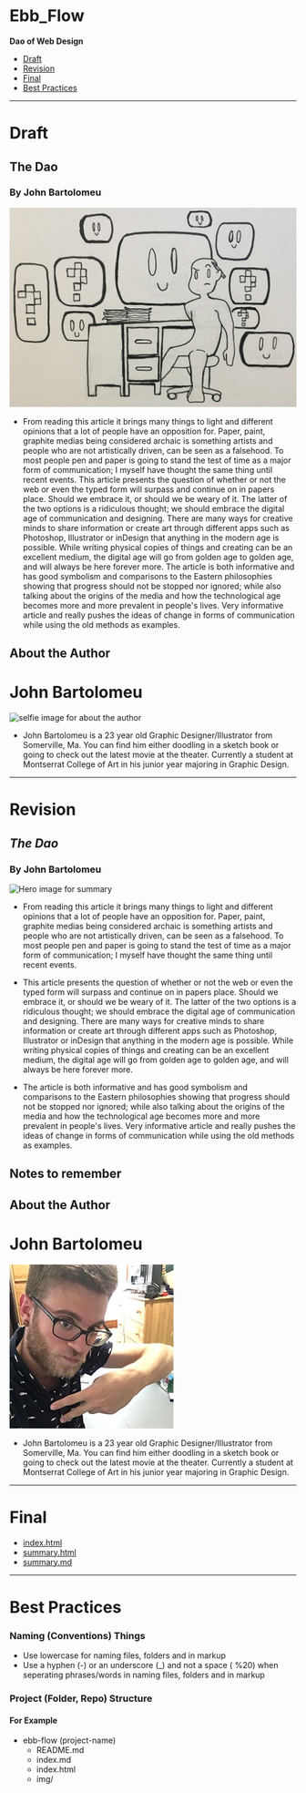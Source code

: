 # Ebb_Flow

**Dao of Web Design**
- [Draft](#draft)
- [Revision](#revision)
- [Final](#final)
- [Best Practices](best-practices)

- - -

# Draft
## The Dao 
### By John Bartolomeu
![Hero image for summary](img/hack.jpg)

- From reading this article it brings many things to light and different opinions that a lot of people have an opposition for. Paper, paint, graphite medias being considered archaic is something artists and people who are not artistically driven, can be seen as a falsehood. To most people pen and paper is going to stand the test of time as a major form of communication; I myself have thought the same thing until recent events. This article presents the question of whether or not the web or even the typed form will surpass and continue on in papers place. Should we embrace it, or should we be weary of it. The latter of the two options is a ridiculous thought; we should embrace the digital age of communication and designing. There are many ways for creative minds to share information or create art through different apps such as Photoshop, Illustrator or inDesign that anything in the modern age is possible. While writing physical copies of things and creating can be an excellent medium, the digital age will go from golden age to golden age, and will always be here forever more. The article is both informative and has good symbolism and comparisons to the Eastern philosophies showing that progress should not be stopped nor ignored; while also talking about the origins of the media and how the technological age becomes more and more prevalent in people's lives. Very informative article and really pushes the ideas of change in forms of communication while using the old methods as examples.

## About the Author 
# John Bartolomeu
![selfie image for about the author](Selfie_ebb_flow.JPG)
- John Bartolomeu is a 23 year old Graphic Designer/Illustrator from Somerville, Ma. You can find him either doodling in a sketch book or going to check out the latest movie at the theater. Currently a student at Montserrat College of Art in his junior year majoring in Graphic Design.

- - -

# Revision
## _The Dao_
### By John Bartolomeu
![Hero image for summary]()

- From reading this article it brings many things to light and different opinions that a lot of people have an opposition for. Paper, paint, graphite medias being considered archaic is something artists and people who are not artistically driven, can be seen as a falsehood. To most people pen and paper is going to stand the test of time as a major form of communication; I myself have thought the same thing until recent events. 

- This article presents the question of whether or not the web or even the typed form will surpass and continue on in papers place. Should we embrace it, or should we be weary of it. The latter of the two options is a ridiculous thought; we should embrace the digital age of communication and designing. There are many ways for creative minds to share information or create art through different apps such as Photoshop, Illustrator or inDesign that anything in the modern age is possible. While writing physical copies of things and creating can be an excellent medium, the digital age will go from golden age to golden age, and will always be here forever more. 

- The article is both informative and has good symbolism and comparisons to the Eastern philosophies showing that progress should not be stopped nor ignored; while also talking about the origins of the media and how the technological age becomes more and more prevalent in people's lives. Very informative article and really pushes the ideas of change in forms of communication while using the old methods as examples.    





## Notes to remember



## About the Author 
# John Bartolomeu
![selfie image for about the author](img/headshot-john-bartolomeu.jpg)
- John Bartolomeu is a 23 year old Graphic Designer/Illustrator from Somerville, Ma. You can find him either doodling in a sketch book or going to check out the latest movie at the theater. Currently a student at Montserrat College of Art in his junior year majoring in Graphic Design.

- - -
# Final 

- [index.html](https://johnbartolomeu.github.io/ebb_flow/)
- [summary.html](https://johnbartolomeu.github.io/ebb_flow/summary.html)
- [summary.md](https:/johnbartolomeu.github.io/ebb_flow/summary.md)

- - -

# Best Practices
### Naming (Conventions) Things
- Use lowercase for naming files, folders and in markup
- Use a hyphen (-) or an underscore (_) and not a space ( %20) when seperating phrases/words in naming files, folders and in markup

### Project (Folder, Repo) Structure
#### For Example
- ebb-flow (project-name)
  - README.md
  - index.md
  - index.html
  - img/
